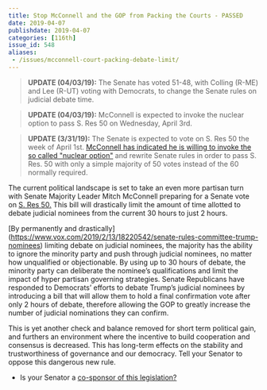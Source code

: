 ```yaml
---
title: Stop McConnell and the GOP from Packing the Courts - PASSED
date: 2019-04-07
publishdate: 2019-04-07
categories: [116th]
issue_id: 548
aliases:
 - /issues/mcconnell-court-packing-debate-limit/
---
```

>**UPDATE (04/03/19):** The Senate has voted 51-48, with Colling (R-ME) and Lee (R-UT) voting with Democrats, to change the Senate rules on judicial debate time.

>**UPDATE (04/03/19):** McConnell is expected to invoke the nuclear option to pass S. Res 50 on Wednesday, April 3rd.

>**UPDATE (3/31/19):** The Senate is expected to vote on S. Res 50 the week of April 1st. [McConnell has indicated he is willing to invoke the so called "nuclear option"](https://www.politico.com/story/2019/03/28/mcconnell-judicial-confirmation-1242762) and rewrite Senate rules in order to pass S. Res. 50 with only a simple majority of 50 votes instead of the 60 normally required. 

The current political landscape is set to take an even more partisan turn with Senate Majority Leader Mitch McConnell preparing for a Senate vote on [S. Res 50.](https://www.congress.gov/bill/116th-congress/senate-resolution/50) This bill will drastically limit the amount of time allotted to debate judicial nominees from the current 30 hours to just 2 hours. 

[By permanently and drastically] (https://www.vox.com/2019/2/13/18220542/senate-rules-committee-trump-nominees) 
 limiting debate on judicial nominees, the majority has the ability to ignore the minority party and push through judicial nominees, no matter how unqualified or objectionable. By using up to 30 hours of debate, the minority party can deliberate the nominee’s qualifications and limit the impact of hyper partisan governing strategies. Senate Republicans have responded to Democrats’ efforts to debate Trump’s judicial nominees by introducing a bill that will allow them to hold a final confirmation vote after only 2 hours of debate, therefore allowing the GOP to greatly increase the number of judicial nominations they can confirm.  

This is yet another check and balance removed for short term political gain, and furthers an environment where the incentive to build cooperation and consensus is decreased. This has long-term effects on the stability and trustworthiness of governance and our democracy. Tell your Senator to oppose this dangerous new rule.

- Is your Senator a [co-sponsor of this legislation?](https://www.congress.gov/bill/116th-congress/senate-resolution/50/cosponsors)
